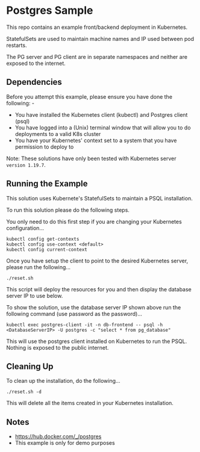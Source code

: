 Postgres Sample
===============

This repo contains an example front/backend deployment in Kubernetes.

StatefulSets are used to maintain machine names and IP used between pod restarts.

The PG server and PG client are in separate namespaces and neither are exposed to the internet.

Dependencies
------------
Before you attempt this example, please ensure you have done the following: -
- You have installed the Kubernetes client (kubectl) and Postgres client (psql)
- You have logged into a (Unix) terminal window that will allow you to do deployments to a valid K8s cluster
- You have your Kubernetes' context set to a system that you have permission to deploy to

Note: These solutions have only been tested with Kubernetes server `version 1.19.7`.

Running the Example
-------------------
This solution uses Kubernete's StatefulSets to maintain a PSQL installation.

To run this solution please do the following steps.

You only need to do this first step if you are changing your Kubernetes configuration...

    kubectl config get-contexts
    kubectl config use-context <default>
    kubectl config current-context

Once you have setup the client to point to the desired Kubernetes server, please run the following...

    ./reset.sh

This script will deploy the resources for you and then display the database server IP to use below.

To show the solution, use the database server IP shown above run the following command (use password as the password)...

    kubectl exec postgres-client -it -n db-frontend -- psql -h <DatabaseServerIP> -U postgres -c "select * from pg_database"

This will use the postgres client installed on Kubernetes to run the PSQL. Nothing is exposed to the public internet.

Cleaning Up
-----------
To clean up the installation, do the following...

    ./reset.sh -d

This will delete all the items created in your Kubernetes installation.

Notes
-----
- https://hub.docker.com/_/postgres
- This example is only for demo purposes
